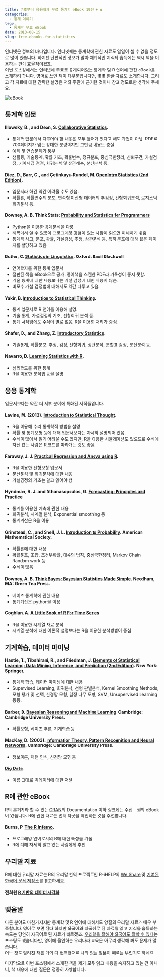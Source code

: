 ```yaml
---
title: 기초부터 응용까지 무료 통계학 eBook 19선 + α
categories:
  - 통계 이야기
tags:
  - 통계학 무료 eBook
date: 2013-08-15
slug: free-ebooks-for-statistics
---
```

인터넷은 정보의 바다입니다. 인터넷에는 통계학에 관한 자료도 일일이 셀 수 없을 정도로 많이 있습니다. 하지만 단편적인 정보가 많아 체계적인 지식의 습득에는 역시 책을 이용하는 편이 효율적이겠죠.  
이번 포스팅에서는 인터넷에 무료로 공개되어있는 통계학 및 R 언어에 관한 eBook을 소개하려 합니다. 영어로 쓰인 책이 대부분입니다만, 몇몇 한글 자료도 소개합니다. 그리고 각 자료에 대한 간략한 설명은 저의 주관에 근거한 것이니 참고 정도로만 생각해 주세요. 

<a href="http://i0.wp.com/farm8.staticflickr.com/7457/9510861772_35b2461799_o.jpg" title="eBook" rel="lightbox"><img src="http://i0.wp.com/farm8.staticflickr.com/7457/9510861772_35b2461799_o.jpg?resize=500%2C333" alt="eBook" title="eBook" class="aligncenter" data-recalc-dims="1" /></a>

## 통계학 입문

#### Illowsky, B., and Dean, S. [Collaborative Statistics][1].
  * 통계학 입문에서 다루어야 할 내용은 모두 들어가 있다고 해도 과언이 아님. PDF로 700페이지가 넘는 방대한 분량이지만 그만큼 내용도 충실
  * 예제 및 연습문제가 풍부
  * 샘플링, 기술통계, 확률 기초, 확률변수, 정규분포, 중심극한정리, 신뢰구간, 가설검정, 카이제곱 검정, 회귀분석 및 상관계수, 분산분석 등.

#### Diez, D., Barr, C., and Çetinkaya-Rundel, M. [OpenIntro Statistics (2nd Edition)][2].
* 입문서라 하긴 약간 어려울 수도 있음. 
* 확률론, 확률변수의 분포, 연속형 이산형 데이터의 추검정, 선형회귀분석, 로지스틱 회귀분석 등. 


#### Downey, A. B. Think Stats: [Probability and Statistics for Programmers][3]
* Python을 이용한 통계분석을 다룸
*   제목에서 알 수 있듯이 프로그래밍 경험이 있는 사람이 읽으면 이해하기 쉬움
*   통계적 사고, 분포, 확률, 가설검정, 추정, 상관분석 등. 특히 분포에 대해 많은 페이지를 할당하고 있음. 

#### Butler, C. [Statistics in Linguistics][4]. Oxford: Basil Blackwell
* 언어학자를 위한 통계 입문서 
* 절판된 책을 eBook으로 공개. 종이책을 스캔한 PDF라 가독성이 좋지 못함.
* 기술 통계에 대한 내용보다는 가설 검정에 대한 내용이 많음. 
* 비모수 가설 검정법에 대해서도 약간 다루고 있음. 

#### Yakir, B. [Introduction to Statistical Thinking][5].
*   통계 입문서로 R 언어를 이용해 설명. 
*   기술 통계, 가설검정의 기초, 선형회귀 분석 등.
*   통계 서적임에도 수식이 별로 없음. R을 이용한 처리가 중심.

#### Shafer, D., and Zhang, Z. [Introductory Statistics][6].
*   기술통계, 확률분포, 추정, 검정, 선형회귀, 상관분석, 분할표 검정, 분산분석 등. 

#### Navarro, D. [Learning Statistics with R][7].
*   심리학도를 위한 통계
*   R을 이용한 분석법 등을 설명

## 응용 통계학

입문서보다는 약간 더 세부 분야에 특화된 서적들입니다. 

#### Lavine, M. (2013). [Introduction to Statistical Thought][8].
*   R을 이용해 수리 통계학적 방법을 설명
*   확률 및 통계모형 등에 대해 입문서보다는 자세히 설명되어 있음. 
*   수식이 많아서 읽기 어려울 수도 있지만, R을 이용한 시뮬레이션도 있으므로 수식에 자신 없는 사람은 R 코드를 따라가는 것도 좋음.

#### Faraway, J. J. [Practical Regression and Anova using R][9].
* R을 이용한 선형모형 입문서
*   분산분석 및 회귀분석에 대한 내용
*   가설검정의 기초는 알고 읽어야 함

#### Hyndman, R. J. and Athanasopoulos, G. [Forecasting: Principles and Practice][10].
*   통계를 이용한 예측에 관한 내용
*   회귀분석, 시계열 분석, Exponential smoothing 등
*   통계계산은 R을 이용

#### Grinstead, C., and Snell, J. L. [Introduction to Probability][11]. American Mathematical Society.
*   확률론에 대한 내용
*   확률분포, 조합, 조건부확률, 대수의 법칙, 중심극한정리, Markov Chain, Random work 등 
*   수식이 많음

#### Downey, A. B. [Think Bayes: Bayesian Statistics Made Simple][12]. Needham, MA: Green Tea Press.
*   베이즈 통계학에 관한 내용
*   통계계산은 python을 이용

#### Coghlan, A. [A Little Book of R For Time Series][13]
*   R을 이용한 시계열 자료 분석
*   시계열 분석에 대한 이론적 설명보다는 R을 이용한 분석방법이 중심

## 기계학습, 데이터 마이닝

#### Hastie, T., Tibshirani, R., and Friedman, J. [Elements of Statistical Learning: Data Mining, Inference, and Prediction (2nd Edition)][14]. New York: Springer.
*   통계적 학습, 데이터 마이닝에 대한 내용
*   Supervised Learning, 회귀분석, 선형 판별분석, Kernel Smoothing Methods, 모형 평가 및 선택, 신경망 모형, 결정 나무 모형, SVM, Unsupervised Learning 등등.

#### Barber, D. [Bayesian Reasoning and Machine Learning][15]. Cambridge: Cambridge University Press.
*   확률모형, 베이즈 추론, 기계학습 등

#### MacKay, D. (2003). [Information Theory, Pattern Recognition and Neural Networks][16]. Cambridge: Cambridge University Press.
*   정보이론, 패턴 인식, 신경망 모형 등 

####   [Big Data][17].
*   이름 그대로 빅데이터에 대한 저널

## R에 관한 eBook

R의 본거지라 할 수 있는 [CRAN][18]의 Documentation 이하 링크에는 수십　권의 eBook이 있습니다. R에 관한 자료는 먼저 이곳을 확인하는 것을 추천합니다. 

#### Burns, P. [The R Inferno][19]. 
*   프로그래밍 언어로서의 R에 대한 특성을 기술
*   R에 대해 자세히 알고 있는 사람에게 추천

## 우리말 자료

R에 대한 우리말 자료는 R의 우리말 번역 프로젝트인 R-iHELP의 [We Share][20] 및 [기여된 한국어 문서 저장소][21]를 참고하세요. 

####   전희원 [R 기반의 데이터 시각화][22]

## 맺음말

다른 분야도 마찬가지지만 통계학 및 R 언어에 대해서도 양질의 우리말 자료가 매우 부족합니다. 영어로 보면 된다 하지만 외국어와 자국어로 된 자료를 읽고 지식을 습득하는 속도는 당연히 자국어로 된 자료가 빠르겠죠. [우리말을 잘해야 외국어도 잘할 수 있다][23]는 포스팅도 했습니다만, 영어에 올인하는 우리나라 교육은 아무리 생각해 봐도 문제가 많습니다.  
어느 정도 알려진 책은 거의 다 번역판으로 나와 있는 일본이 때로는 부럽기도 하네요. 

마지막으로 이번 포스팅에서 소개한 책을 제가 모두 읽고 내용을 숙지하고 있는 건 아니니, 책 내용에 대한 질문은 정중히 사양합니다. 

 [1]: http://cnx.org/content/col10522/latest/
 [2]: http://www.openintro.org/stat/
 [3]: http://greenteapress.com/thinkstats/
 [4]: http://www.uwe.ac.uk/hlss/llas/statistics-in-linguistics/bkindex.shtml
 [5]: http://pluto.huji.ac.il/%7Emsby/StatThink/index.html
 [6]: http://www.saylor.org/site/textbooks/Introductory%20Statistics.pdf
 [7]: http://health.adelaide.edu.au/psychology/ccs/teaching/lsr/
 [8]: https://www.math.umass.edu/%7Elavine/Book/book.html
 [9]: http://www.maths.bath.ac.uk/%7Ejjf23/book/
 [10]: http://otexts.com/fpp/
 [11]: http://www.dartmouth.edu/%7Echance/teaching_aids/books_articles/probability_book/amsbook.mac.pdf
 [12]: http://www.greenteapress.com/thinkbayes/
 [13]: http://a-little-book-of-r-for-time-series.readthedocs.org/en/latest/
 [14]: http://www-stat.stanford.edu/%7Etibs/ElemStatLearn/
 [15]: http://web4.cs.ucl.ac.uk/staff/D.Barber/pmwiki/pmwiki.php?n=Brml.HomePage
 [16]: http://www.cs.toronto.edu/%7Emackay/itprnn/book.html
 [17]: http://www.liebertpub.com/big
 [18]: http://cran.r-project.org/
 [19]: http://www.burns-stat.com/documents/books/the-r-inferno/
 [20]: http://ihelp.r-forge.r-project.org/shared.html
 [21]: http://ihelp.r-forge.r-project.org/contributedDocs.html
 [22]: http://freesearch.pe.kr/archives/3891
 [23]: http://wp.me/p1u7fk-6Z